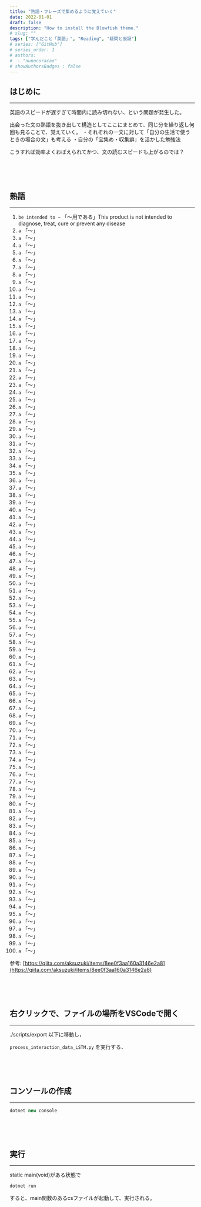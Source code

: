 ```yaml
---
title: "熟語・フレーズで集めるように覚えていく"
date: 2022-01-01
draft: false
description: "How to install the Blowfish theme."
# slug: ""
tags: ["学んだこと「英語」", "Reading", "疑問と仮設"]
# series: ["GitHub"]
# series_order: 1
# authors:
#  - "nunocoracao"
# showAuthorsBadges : false 
---
```








## はじめに
___
英語のスピードが遅すぎて時間内に読み切れない、という問題が発生した。



出会った文の熟語を抜き出して構造としてここにまとめて、同じ分を繰り返し何回も見ることで、覚えていく。
・それぞれの一文に対して「自分の生活で使うときの場合の文」も考える
・自分の「宝集め・収集癖」を活かした勉強法


こうすれば効率よくおぼえられてかつ、文の読むスピードも上がるのでは？



<br><br><br>
## 熟語
___

1. ``` be intended to ~ ``` 「～用である」This product is not intended to diagnose, treat, cure or prevent any disease
2. ```a``` 「～」
3. ```a``` 「～」
4. ```a``` 「～」
5. ```a``` 「～」
6. ```a``` 「～」
7. ```a``` 「～」
8. ```a``` 「～」
9. ```a``` 「～」
10. ```a``` 「～」
11. ```a``` 「～」
12. ```a``` 「～」
13. ```a``` 「～」
14. ```a``` 「～」
15. ```a``` 「～」
16. ```a``` 「～」
17. ```a``` 「～」
18. ```a``` 「～」
19. ```a``` 「～」
20. ```a``` 「～」
21. ```a``` 「～」
22. ```a``` 「～」
23. ```a``` 「～」
24. ```a``` 「～」
25. ```a``` 「～」
26. ```a``` 「～」
27. ```a``` 「～」
28. ```a``` 「～」
29. ```a``` 「～」
30. ```a``` 「～」
31. ```a``` 「～」
32. ```a``` 「～」
33. ```a``` 「～」
34. ```a``` 「～」
35. ```a``` 「～」
36. ```a``` 「～」
37. ```a``` 「～」
38. ```a``` 「～」
39. ```a``` 「～」
40. ```a``` 「～」
41. ```a``` 「～」
42. ```a``` 「～」
43. ```a``` 「～」
44. ```a``` 「～」
45. ```a``` 「～」
46. ```a``` 「～」
47. ```a``` 「～」
48. ```a``` 「～」
49. ```a``` 「～」
50. ```a``` 「～」
51. ```a``` 「～」
52. ```a``` 「～」
53. ```a``` 「～」
54. ```a``` 「～」
55. ```a``` 「～」
56. ```a``` 「～」
57. ```a``` 「～」
58. ```a``` 「～」
59. ```a``` 「～」
60. ```a``` 「～」
61. ```a``` 「～」
62. ```a``` 「～」
63. ```a``` 「～」
64. ```a``` 「～」
65. ```a``` 「～」
66. ```a``` 「～」
67. ```a``` 「～」
68. ```a``` 「～」
69. ```a``` 「～」
70. ```a``` 「～」
71. ```a``` 「～」
72. ```a``` 「～」
73. ```a``` 「～」
74. ```a``` 「～」
75. ```a``` 「～」
76. ```a``` 「～」
77. ```a``` 「～」
78. ```a``` 「～」
79. ```a``` 「～」
80. ```a``` 「～」
81. ```a``` 「～」
82. ```a``` 「～」
83. ```a``` 「～」
84. ```a``` 「～」
85. ```a``` 「～」
86. ```a``` 「～」
87. ```a``` 「～」
88. ```a``` 「～」
89. ```a``` 「～」
90. ```a``` 「～」
91. ```a``` 「～」
92. ```a``` 「～」
93. ```a``` 「～」
94. ```a``` 「～」
95. ```a``` 「～」
96. ```a``` 「～」
97. ```a``` 「～」
98. ```a``` 「～」
99. ```a``` 「～」
100. ```a``` 「～」



参考: [https://qiita.com/aksuzuki/items/8ee0f3aa160a3146e2a8](https://qiita.com/aksuzuki/items/8ee0f3aa160a3146e2a8)





<br><br><br>
## 右クリックで、ファイルの場所をVSCodeで開く
___

./scripts/export 以下に移動し，

```process_interaction_data_LSTM.py``` を実行する．






<br><br><br>
## コンソールの作成
___

```cs
dotnet new console
```






<br><br><br>
## 実行
___

static main(void)がある状態で

```cs
dotnet run
```

すると、main関数のあるcsファイルが起動して、実行される。

